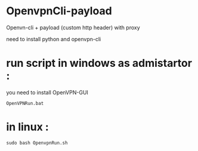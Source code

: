 # OpenvpnCli-payload
Openvn-cli + payload (custom http header) with proxy


need to install python and openvpn-cli



# run script in windows as admistartor :
you need to install OpenVPN-GUI

```
OpenVPNRun.bat
```

# in linux :

```
sudo bash OpenvpnRun.sh
```
